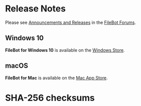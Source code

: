 # Release Notes
Please see [Announcements and Releases](https://www.filebot.net/forums/viewforum.php?f=7) in the [FileBot Forums](https://www.filebot.net/forums/).

## Windows 10
__FileBot for Windows 10__ is available on the [Windows Store](https://get.filebot.net/windows/).

## macOS
__FileBot for Mac__ is available on the [Mac App Store](https://get.filebot.net/mac/).

# SHA-256 checksums
```
